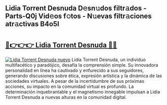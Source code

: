 ## Lidia Torrent Desnuda D𝚎sn𝚞dos filtr𝚊dos - Parts-Q0j Vid𝚎os f𝚘tos - N𝚞evas filtr𝚊ciones atr𝚊ctivas B4o5I

# <h2><a href="http://mb56r0.tromn.icu/?c=Lidia+Torrent+Desnuda">🔗👉👉👉 Lidia Torrent Desnuda 🔗🔗</a></h2>

[![Lidia Torrent Desnuda nuevo](https://i.imgur.com/pEAQMta.gif)](http://mb56r0.tromn.icu/?c=Lidia+Torrent+Desnuda)
Lidia Torrent Desnuda, un individuo multifacético y paradójico, desafía la comprensión simple. Su innovadora personalidad en línea ha cautivado y enfurecido a sus seguidores, generando discusiones sobre ética, expresión artística y la dinámica de las sociedades virtuales. A pesar de la incertidumbre de sus próximas acciones, su impacto en la comunidad virtual es profundo. La determinación inquebrantable y el magnetismo innegable impulsan a Lidia Torrent Desnuda a nuevas alturas en la comunidad digital.
